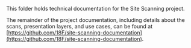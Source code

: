 This folder holds technical documentation for the Site Scanning project.  

The remainder of the project documentation, including details about the scans, presentation layers, and use cases, can be found at [https://github.com/18F/site-scanning-documentation](https://github.com/18F/site-scanning-documentation).  
